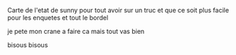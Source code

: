 
Carte de l'etat de sunny pour tout avoir sur un truc et que ce soit plus facile pour les enquetes et tout le bordel 

je pete mon crane a faire ca mais tout vas bien 

bisous bisous
